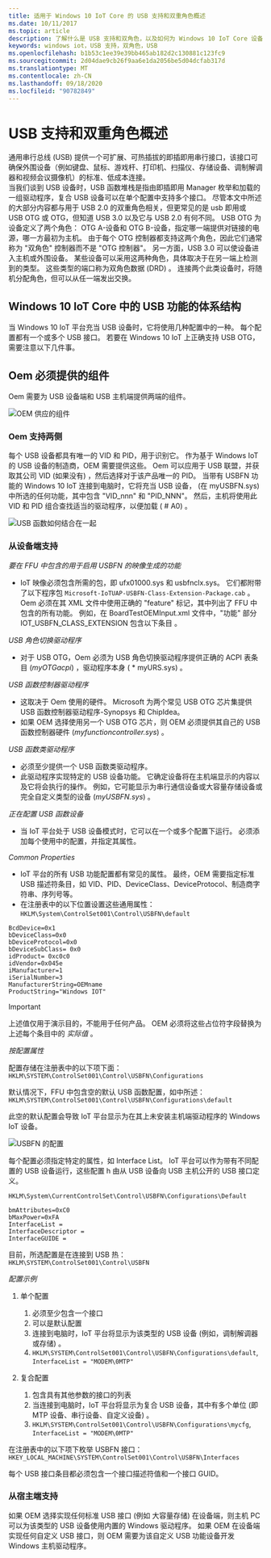 ```yaml
---
title: 适用于 Windows 10 IoT Core 的 USB 支持和双重角色概述
ms.date: 10/11/2017
ms.topic: article
description: 了解什么是 USB 支持和双角色，以及如何为 Windows 10 IoT Core 设备自定义此功能。
keywords: windows iot，USB 支持，双角色，USB
ms.openlocfilehash: b1b53c1ee39e39bb465ab182d2c130881c123fc9
ms.sourcegitcommit: 2d04dae9cb26f9aa6e1da2056be5d04dcfab317d
ms.translationtype: MT
ms.contentlocale: zh-CN
ms.lasthandoff: 09/18/2020
ms.locfileid: "90782849"
---
```

# <a name="overview-of-usb-support-and-dual-role"></a>USB 支持和双重角色概述

通用串行总线 (USB) 提供一个可扩展、可热插拔的即插即用串行接口，该接口可确保外围设备（例如键盘、鼠标、游戏杆、打印机、扫描仪、存储设备、调制解调器和视频会议摄像机）的标准、低成本连接。  
当我们谈到 USB 设备时，USB 函数堆栈是指由即插即用 Manager 枚举和加载的一组驱动程序，复合 USB 设备可以在单个配置中支持多个接口。 尽管本文中所述的大部分内容都与用于 USB 2.0 的双重角色相关，但更常见的是 usb 即用或 USB OTG 或 OTG，但知道 USB 3.0 以及它与 USB 2.0 有何不同。 USB OTG 为设备定义了两个角色： OTG A-设备和 OTG B-设备，指定哪一端提供对链接的电源，哪一方最初为主机。 由于每个 OTG 控制器都支持这两个角色，因此它们通常称为 "双角色" 控制器而不是 "OTG 控制器"。 另一方面，USB 3.0 可以使设备进入主机或外围设备。 某些设备可以采用这两种角色，具体取决于在另一端上检测到的类型。 这些类型的端口称为双角色数据 (DRD) 。 连接两个此类设备时，将随机分配角色，但可以从任一端发出交换。 

## <a name="architecture-of-usb-function-in-windows-10-iot-core"></a>Windows 10 IoT Core 中的 USB 功能的体系结构

当 Windows 10 IoT 平台充当 USB 设备时，它将使用几种配置中的一种。 每个配置都有一个或多个 USB 接口。 若要在 Windows 10 IoT 上正确支持 USB OTG，需要注意以下几件事。  

## <a name="components-oems-have-to-supply"></a>Oem 必须提供的组件

Oem 需要为 USB 设备端和 USB 主机端提供两端的组件。  

![OEM 供应的组件](../media/USB-Support/OEM-Components.png)

### <a name="oems-support-for-both-sides"></a>Oem 支持两侧

每个 USB 设备都具有唯一的 VID 和 PID，用于识别它。 作为基于 Windows IoT 的 USB 设备的制造商，OEM 需要提供这些。  Oem 可以应用于 USB 联盟，并获取其公司 VID (如果没有) ，然后选择对于该产品唯一的 PID。 当带有 USBFN 功能的 Windows 10 IoT 连接到电脑时，它将充当 USB 设备， (在 myUSBFN.sys) 中所选的任何功能，其中包含 "VID_nnn" 和 "PID_NNN"。 然后，主机将使用此 VID 和 PID 组合查找适当的驱动程序，以便加载 ( # A0) 。 

![USB 函数如何结合在一起](../media/USB-Support/OEM-supplies.png)

### <a name="supporting-from-the-device-side"></a>从设备端支持

_要在 FFU 中包含的用于启用 USBFN 的映像生成的功能_
* IoT 映像必须包含所需的包，即 ufx01000.sys 和 usbfnclx.sys。 它们都附带了以下程序包 `Microsoft-IoTUAP-USBFN-Class-Extension-Package.cab` 。 Oem 必须在其 XML 文件中使用正确的 "feature" 标记，其中列出了 FFU 中包含的所有功能。 例如，在 BoardTestOEMInput.xml 文件中，"功能" 部分 <Feature>IOT_USBFN_CLASS_EXTENSION</Feature>  包含以下条目 <Microsoft> 。 

_USB 角色切换驱动程序_
* 对于 USB OTG，Oem 必须为 USB 角色切换驱动程序提供正确的 ACPI 表条目 (*myOTGacpi*) ，驱动程序本身 ( * myURS.sys) 。

_USB 函数控制器驱动程序_
* 这取决于 Oem 使用的硬件。 Microsoft 为两个常见 USB OTG 芯片集提供 USB 函数控制器驱动程序-Synopsys 和 ChipIdea。
* 如果 OEM 选择使用另一个 USB OTG 芯片，则 OEM 必须提供其自己的 USB 函数控制器硬件 (*myfunctioncontroller.sys*) 。

_USB 函数类驱动程序_
* 必须至少提供一个 USB 函数类驱动程序。
* 此驱动程序实现特定的 USB 设备功能。 它确定设备将在主机端显示的内容以及它将会执行的操作。
例如，它可能显示为串行通信设备或大容量存储设备或完全自定义类型的设备 (*myUSBFN.sys*) 。

_正在配置 USB 函数设备_
* 当 IoT 平台处于 USB 设备模式时，它可以在一个或多个配置下运行。 必须添加每个使用中的配置，并指定其属性。

_Common Properties_
* IoT 平台的所有 USB 功能配置都有常见的属性。 最终，OEM 需要指定标准 USB 描述符条目，如 VID、PID、DeviceClass、DeviceProtocol、制造商字符串、序列号等。
* 在注册表中的以下位置设置这些通用属性： `HKLM\System\ControlSet001\Control\USBFN\default`

```
BcdDevice=0x1 
bDeviceClass=0x0 
bDeviceProtocol=0x0 
bDeviceSubClass= 0x0 
idProduct= 0xc0c0 
idVendor=0x045e 
iManufacturer=1 
iSerialNumber=3 
ManufacturerString=OEMname 
ProductString="Windows IOT" 
```
> [!IMPORTANT]
> 上述值仅用于演示目的，不能用于任何产品。 OEM 必须将这些占位符字段替换为上述每个条目中的 *实际值* 。

_按配置属性_

配置存储在注册表中的以下项下面： `HKLM\SYSTEM\ControlSet001\Control\USBFN\Configurations`

默认情况下，FFU 中包含空的默认 USB 函数配置，如中所述： `HKLM\SYSTEM\ControlSet001\Control\USBFN\Configurations\default`

此空的默认配置会导致 IoT 平台显示为在其上未安装主机端驱动程序的 Windows IoT 设备。

![USBFN 的配置](../media/USB-Support/config-screenshot.png)

每个配置必须指定特定的属性，如 Interface List。 IoT 平台可以作为带有不同配置的 USB 设备运行，这些配置 h 由从 USB 设备向 USB 主机公开的 USB 接口定义。

`HKLM\System\CurrentControlSet\Control\USBFN\Configurations\Default`

```
bmAttributes=0xC0
bMaxPower=0xFA
InterfaceList =
InterfaceDescriptor =
InterfaceGUIDE =
```

目前，所选配置是在连接到 USB 热： `HKLM\SYSTEM\ControlSet001\Control\USBFN`

_配置示例_

1. 单个配置
   1. 必须至少包含一个接口
   2. 可以是默认配置
   3. 连接到电脑时，IoT 平台将显示为该类型的 USB 设备 (例如，调制解调器或存储) 。
   4. `HKLM\SYSTEM\ControlSet001\Control\USBFN\Configurations\default`, `InterfaceList = "MODEM\0MTP"`

2. 复合配置
   1. 包含具有其他参数的接口的列表
   2. 当连接到电脑时，IoT 平台将显示为复合 USB 设备，其中有多个单位 (即 MTP 设备、串行设备、自定义设备) 。
   3. `HKLM\SYSTEM\ControlSet001\Control\USBFN\Configurations\mycfg`, `InterfaceList = "MODEM\0MTP"`

在注册表中的以下项下枚举 USBFN 接口： `HKEY_LOCAL_MACHINE\SYSTEM\ControlSet001\Control\USBFN\Interfaces`

每个 USB 接口条目都必须包含一个接口描述符值和一个接口 GUID。

### <a name="supporting-from-the-host-side"></a>从宿主端支持

如果 OEM 选择实现任何标准 USB 接口 (例如 大容量存储) 在设备端，则主机 PC 可以为该类型的 USB 设备使用内置的 Windows 驱动程序。 如果 OEM 在设备端实现任何自定义 USB 接口，则 OEM 需要为该自定义 USB 功能设备开发 Windows 主机驱动程序。 
